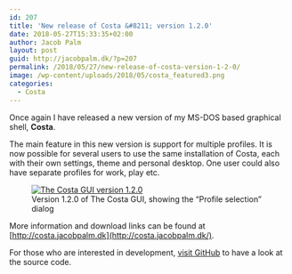 ```yaml
---
id: 207
title: 'New release of Costa &#8211; version 1.2.0'
date: 2018-05-27T15:33:35+02:00
author: Jacob Palm
layout: post
guid: http://jacobpalm.dk/?p=207
permalink: /2018/05/27/new-release-of-costa-version-1-2-0/
image: /wp-content/uploads/2018/05/costa_featured3.png
categories:
  - Costa
---
```

Once again I have released a new version of my MS-DOS based graphical shell, **Costa**.

The main feature in this new version is support for multiple profiles. It is now possible for several users to use the same installation of Costa, each with their own settings, theme and personal desktop. One user could also have separate profiles for work, play etc.

<!--more-->

<div class="wp-block-image">
  <figure class="aligncenter"><a href="http://jacobpalm.dk/wp-content/uploads/2018/05/120.png" rel="noopener noreferrer"><img src="http://jacobpalm.dk/wp-content/uploads/2018/05/120.png" alt="The Costa GUI version 1.2.0" class="wp-image-208" srcset="https://jacobpalm.dk/wp-content/uploads/2018/05/120.png 640w, https://jacobpalm.dk/wp-content/uploads/2018/05/120-300x225.png 300w" sizes="(max-width: 640px) 100vw, 640px" /></a><figcaption>Version 1.2.0 of The Costa GUI, showing the &#8220;Profile selection&#8221; dialog</figcaption></figure>
</div>

More information and download links can be found at [http://costa.jacobpalm.dk](http://costa.jacobpalm.dk/).

For those who are interested in development, <a rel="noopener noreferrer" href="https://github.com/jacobpalm/costa" target="_blank">visit GitHub</a> to have a look at the source code.